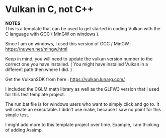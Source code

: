 # Vulkan in C, not C++

**NOTES**  
This is a template that can be used to get started in coding Vulkan with the C language with GCC ( MinGW on windows ).  
  
Since I am on windows, I used this version of GCC / MinGW : https://nuwen.net/mingw.html  
  
Keep in mind, you will need to update the vulkan version number to the correct one you have installed. ( You might have installed Vulkan in a different path then where I did. )  
  
Get the VulkanSDK from here : https://vulkan.lunarg.com/  
  
I included the CGLM math library as well as the GLFW3 version that I used for this test template project.  
  
The run.bat file is for windows users who want to simply click and go to. It will create an executable. I didn't use make, because I saw no point for this simple test.  
  
I might add more to this template project over time. Example, I am thinking of adding Assimp.  
